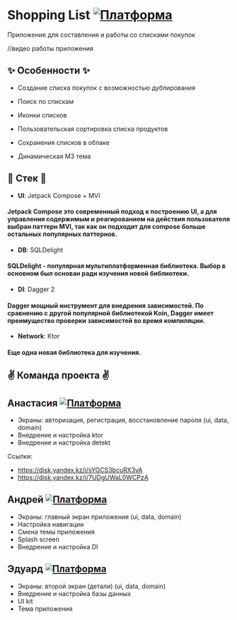 
# Shopping List [![Платформа](https://img.shields.io/badge/Android-10%2B-green)]()

Приложение для составления и работы со списками покупок

//видео работы приложения

## :sparkles: Особенности :sparkles:

- Создание списка покупок с возможностью дублирования

- Поиск по спискам

- Иконки списков

- Пользовательская сортировка списка продуктов

- Сохранения списков в облаке

- Динамическая M3 тема

## :wrench: Стек :wrench:


- **UI**: Jetpack Compose + MVI

#### Jetpack Compose это современный подход к построению UI, а для управления содержимым и реагированием на действия пользователя выбран паттерн MVI, так как он подходит для compose больше остальных популярных паттернов.

- **DB**: SQLDelight

#### SQLDelight - популярная мультиплатформенная библиотека. Выбор в основном был основан ради изучения новой библиотеки.

- **DI**: Dagger 2

#### Dagger мощный инструмент для внедрения зависимостей. По сравнению с другой популярной библиотекой Koin, Dagger имеет преимущество проверки зависимостей во время компиляции.

- **Network**: Ktor
#### Еще одна новая библиотека для изучения.



## :v: Команда проекта :v:

## **Анастасия [![Платформа](https://img.shields.io/badge/github-gray)](https://github.com/nst-personal)**
- Экраны: авторизация, регистрация, восстановление пароля (ui, data, domain)
- Внедрение и настройка ktor
- Внедрение и настройка detekt

Ссылки:

- https://disk.yandex.kz/i/sYGCS3bcuRX3vA
- https://disk.yandex.kz/i/7UDgUWaL0WCPzA

## **Андрей [![Платформа](https://img.shields.io/badge/github-gray)](https://github.com/Xaxaido)**
- Экраны: главный экран приложения (ui, data, domain)
- Настройка навигации
- Смена темы приложения
- Splash screen
- Внедрение и настройка DI

## **Эдуард [![Платформа](https://img.shields.io/badge/github-gray)](https://github.com/Veetver)**
- Экраны: второй экран (детали) (ui, data, domain)
- Внедрение и настройка базы данных
- UI kit
- Тема приложения